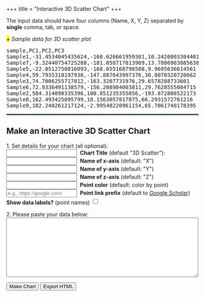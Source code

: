 +++
title = "Interactive 3D Scatter Chart"
+++
<div>
<script src="/js/highcharts-3d.js"></script>

<p>The input data should have four columns (Name, X, Y, Z) separated by <strong>single</strong> comma, tab, or space.</p>

<span class="csv-toggle"><em><mark>+</mark> Sample data for 3D scatter plot</em></span>
<span class="csv-example" style="width: 100%">
<pre>
sample,PC1,PC2,PC3
Sample1,-31.4534045435624,-160.626661959301,10.2426003304401
Sample7,-9.32440754725288,-181.058717813969,13.7886983885638
Sample5,-22.8512750816893,-168.655168798508,9.9695636614561
Sample4,59.7935318197938,-147.887643997376,30.8070320720662
Sample3,74.7006255717812,-163.3207731976,29.6578288733601
Sample6,72.9336491138579,-156.208984003811,29.7628555084715
Sample2,504.314098335396,100.851235355056,-193.872808522173
Sample8,162.493425095799,18.1563057817875,66.2931572761216
Sample9,182.240261217124,-2.99548220961154,65.7061740178395
</pre></span>
<script>
function main() {
  $('.csv-example').hide();
  $('.csv-toggle').on('click', function() {
    $(this).toggleClass('active');
    $(this).next().slideToggle(400);
  });
}
$(document).ready(main);
</script>

<hr style="border: 1px dashed #008800">

<h2>Make an Interactive 3D Scatter Chart</h2>

<form>
<p>1. Set details for your chart (all optional):<br>
<input type="text" name="mtitle">&nbsp;&nbsp;<strong>Chart Title</strong> (default "3D Scatter"):<br> 
<input type="text" name="xaxis">&nbsp;&nbsp;<strong>Name of x-axis</strong> (default: "X")<br>
<input type="text" name="yaxis">&nbsp;&nbsp;<strong>Name of y-axis</strong> (default: "Y")<br> 
<input type="text" name="zaxis">&nbsp;&nbsp;<strong>Name of z-axis</strong> (default: "Z")<br> 
<input type="text" name="pcolor">&nbsp;&nbsp;<strong>Point color</strong> (default: color by point)<br> 
<input type="text" name="preurl" placeholder="e.g., https://google.com/">&nbsp;&nbsp;<strong>Point link prefix</strong> (default to <a href="https://scholar.google.com">Google Scholar</a>)<br>
<strong>Show data labels?</strong> (point names) <input type="checkbox" id="select-datalebels" style="height: 1.2em;">
</p>
<p>2. Please paste your data below:<br>
<textarea rows="10" cols="60" name="usrcsv"></textarea><br>
</p>
</form>
<button id="makeChart">Make Chart</button>
<button id="exportHtml">Export HTML</button>
<br>
<div id="container" style="width: 90%; margin: 0 auto"></div>
<script src="/js/3dscatter.js"></script>
<script src='/js/export/exportXYZ.js'></script>
</div>
